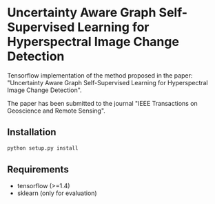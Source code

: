 # Uncertainty Aware Graph Self-Supervised  Learning for Hyperspectral Image Change Detection 
Tensorflow implementation of the method proposed in the paper: "Uncertainty Aware Graph Self-Supervised  Learning for Hyperspectral Image Change Detection".

The paper has been submitted to the journal "IEEE Transactions on Geoscience and Remote Sensing".

## Installation
```bash
python setup.py install
```

## Requirements
* tensorflow (>=1.4)
* sklearn (only for evaluation)

